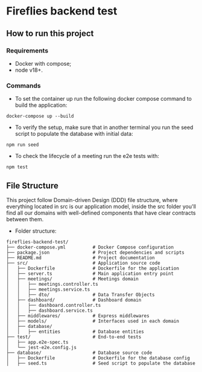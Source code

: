 # Fireflies backend test

## How to run this project

### Requirements

- Docker with compose;
- node v18+.

### Commands

- To set the container up run the following docker compose command to build the application:

```
docker-compose up --build
```

- To verify the setup, make sure that in another terminal you run the seed script to populate the database with initial data:

```
npm run seed
```

- To check the lifecycle of a meeting run the e2e tests with:

```
npm test
```

## File Structure

This project follow Domain-driven Design (DDD) file structure, where everything located in src is our application model, inside the src folder you'll find all our domains with well-defined components that have clear contracts between them.

- Folder structure:

```
fireflies-backend-test/
├── docker-compose.yml          # Docker Compose configuration
├── package.json                # Project dependencies and scripts
├── README.md                   # Project documentation
├── src/                        # Application source code
│   ├── Dockerfile              # Dockerfile for the application
│   ├── server.ts               # Main application entry point
│   ├── meetings/               # Meetings domain
│   │   ├── meetings.controller.ts
│   │   ├── meetings.service.ts
│   │   ├── dto/                # Data Transfer Objects
│   ├── dashboard/              # Dashboard domain
│   │   ├── dashboard.controller.ts
│   │   ├── dashboard.service.ts
│   ├── middlewares/            # Express middlewares
│   ├── models/                 # Interfaces used in each domain
│   ├── database/
│   │   ├── entities            # Database entities
├── test/                       # End-to-end tests
│   ├── app.e2e-spec.ts
│   └── jest-e2e.config.js
├── database/                   # Database source code
│   ├── Dockerfile              # Dockerfile for the database config
│   ├── seed.ts                 # Seed script to populate the database
```
